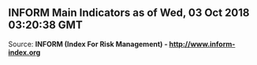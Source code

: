 ## INFORM Main Indicators as of Wed, 03 Oct 2018 03:20:38 GMT

Source: **INFORM (Index For Risk Management) - http://www.inform-index.org**